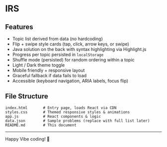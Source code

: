 # IRS

## Features
- Topic list derived from data (no hardcoding)
- Flip + swipe style cards (tap, click, arrow keys, or swipe)
- Java solution on the back with syntax highlighting via Highlight.js
- Progress per topic persisted in `localStorage`
- Shuffle mode (persisted) for random ordering within a topic
- Light / Dark theme toggle
- Mobile friendly + responsive layout
- Graceful fallback if data fails to load
- Accessible (keyboard navigation, ARIA labels, focus flip)

## File Structure
```
index.html       # Entry page, loads React via CDN
styles.css       # Themed responsive styles & animations
app.js           # React components & logic
data.json        # Sample problems (replace with full list later)
README.md        # This document
```

---
Happy Vibe coding! 🚀


